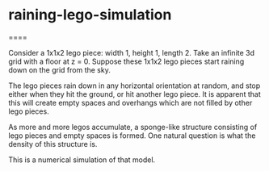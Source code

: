 # raining-lego-simulation

====

Consider a 1x1x2 lego piece: width 1, height 1, length 2. Take an infinite 3d grid with a floor at z = 0. Suppose these 1x1x2 lego pieces start raining down on the grid from the sky. 

The lego pieces rain down in any horizontal orientation at random, and stop either when they hit the ground, or hit another lego piece. It is apparent that this will create empty spaces and overhangs which are not filled by other lego pieces.

As more and more legos accumulate, a sponge-like structure consisting of lego pieces and empty spaces is formed. One natural question is what the density of this structure is. 

This is a numerical simulation of that model. 
